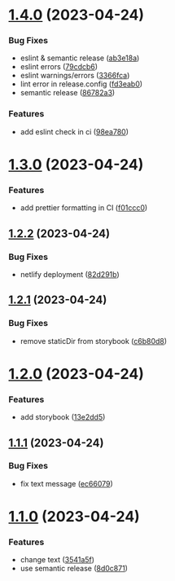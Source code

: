 # [1.4.0](https://github.com/prajwalsharma/react-cra-pages-actions/compare/v1.3.0...v1.4.0) (2023-04-24)


### Bug Fixes

* eslint & semantic release ([ab3e18a](https://github.com/prajwalsharma/react-cra-pages-actions/commit/ab3e18a554bf2430de625f00f109916a3c5d6706))
* eslint errors ([79cdcb6](https://github.com/prajwalsharma/react-cra-pages-actions/commit/79cdcb62bd7d991bf4920e8050835331c75f1ab8))
* eslint warnings/errors ([3366fca](https://github.com/prajwalsharma/react-cra-pages-actions/commit/3366fca639f04790c45c5d2e9747b7f27cc599c8))
* lint error in release.config ([fd3eab0](https://github.com/prajwalsharma/react-cra-pages-actions/commit/fd3eab076ebea7110552d8fe29aee02d269589f4))
* semantic release ([86782a3](https://github.com/prajwalsharma/react-cra-pages-actions/commit/86782a361e1ea056939dbb6fa00c361109016d18))


### Features

* add eslint check in ci ([98ea780](https://github.com/prajwalsharma/react-cra-pages-actions/commit/98ea78021eabb7d2bee9de7a0232a45da534c108))

# [1.3.0](https://github.com/prajwalsharma/react-cra-pages-actions/compare/v1.2.2...v1.3.0) (2023-04-24)


### Features

* add prettier formatting in CI ([f01ccc0](https://github.com/prajwalsharma/react-cra-pages-actions/commit/f01ccc036466b38dbefe0820cc9a4041de81f07e))

## [1.2.2](https://github.com/prajwalsharma/react-cra-pages-actions/compare/v1.2.1...v1.2.2) (2023-04-24)


### Bug Fixes

* netlify deployment ([82d291b](https://github.com/prajwalsharma/react-cra-pages-actions/commit/82d291ba6389ee3b492f853aa989c7ff0d92e4a7))

## [1.2.1](https://github.com/prajwalsharma/react-cra-pages-actions/compare/v1.2.0...v1.2.1) (2023-04-24)


### Bug Fixes

* remove staticDir from storybook ([c6b80d8](https://github.com/prajwalsharma/react-cra-pages-actions/commit/c6b80d8c2da79db54d737bb51d19ee8f5b0a80b9))

# [1.2.0](https://github.com/prajwalsharma/react-cra-pages-actions/compare/v1.1.1...v1.2.0) (2023-04-24)


### Features

* add storybook ([13e2dd5](https://github.com/prajwalsharma/react-cra-pages-actions/commit/13e2dd5c656d97f5be2294fac2cfd37a44ff9686))

## [1.1.1](https://github.com/prajwalsharma/react-cra-pages-actions/compare/v1.1.0...v1.1.1) (2023-04-24)


### Bug Fixes

* fix text message ([ec66079](https://github.com/prajwalsharma/react-cra-pages-actions/commit/ec660791a2d69ca0aafd058dae6f1b77e1ea699c))

# [1.1.0](https://github.com/prajwalsharma/react-cra-pages-actions/compare/v1.0.0...v1.1.0) (2023-04-24)


### Features

* change text ([3541a5f](https://github.com/prajwalsharma/react-cra-pages-actions/commit/3541a5fbfc8088b7eb5fa1dc71d98168c91fe83e))
* use semantic release ([8d0c871](https://github.com/prajwalsharma/react-cra-pages-actions/commit/8d0c8715e3ffa0d360edcb66e7152962c56305fb))
